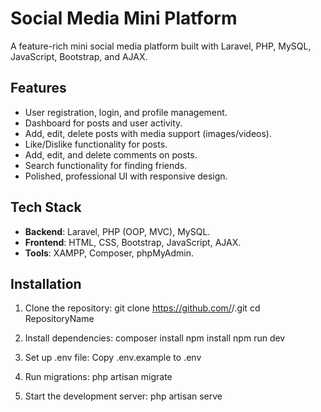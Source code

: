 # Social Media Mini Platform

A feature-rich mini social media platform built with Laravel, PHP, MySQL, JavaScript, Bootstrap, and AJAX.

## Features
- User registration, login, and profile management.
- Dashboard for posts and user activity.
- Add, edit, delete posts with media support (images/videos).
- Like/Dislike functionality for posts.
- Add, edit, and delete comments on posts.
- Search functionality for finding friends.
- Polished, professional UI with responsive design.

## Tech Stack
- **Backend**: Laravel, PHP (OOP, MVC), MySQL.
- **Frontend**: HTML, CSS, Bootstrap, JavaScript, AJAX.
- **Tools**: XAMPP, Composer, phpMyAdmin.

## Installation
1. Clone the repository:
   git clone https://github.com/<YourUsername>/<RepositoryName>.git
   cd RepositoryName

2. Install dependencies:
   composer install
    npm install
    npm run dev

3. Set up .env file:
    Copy .env.example to .env

4. Run migrations:
    php artisan migrate

5. Start the development server:
    php artisan serve


